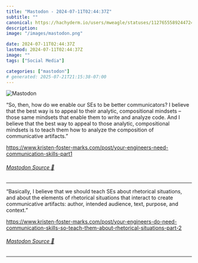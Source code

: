 ```yaml
---
title: "Mastodon - 2024-07-11T02:44:37Z"
subtitle: ""
canonical: https://hachyderm.io/users/mweagle/statuses/112765558924472410
description:
image: "/images/mastodon.png"

date: 2024-07-11T02:44:37Z
lastmod: 2024-07-11T02:44:37Z
image: ""
tags: ["Social Media"]

categories: ["mastodon"]
# generated: 2025-07-21T21:15:38-07:00
---
```

![Mastodon](/images/mastodon.png)

<p>“So, then, how do we enable our SEs to be better communicators? I believe that the best way is to appeal to their analytic, compositional mindsets – those same mindsets that enable them to write and analyze code. And I believe that the best way to appeal to those analytic, compositional mindsets is to teach them how to analyze the composition of communicative artifacts.”</p><p><a href="https://www.kristen-foster-marks.com/post/your-engineers-need-communication-skills-part1" target="_blank" rel="nofollow noopener noreferrer" translate="no"><span class="invisible">https://www.</span><span class="ellipsis">kristen-foster-marks.com/post/</span><span class="invisible">your-engineers-need-communication-skills-part1</span></a></p>


###### [Mastodon Source 🐘](https://hachyderm.io/@mweagle/112765558924472410)

___

<p>“Basically, I believe that we should teach SEs about rhetorical situations, and about the elements of rhetorical situations that interact to create communicative artifacts: author, intended audience, text, purpose, and context.”</p><p><a href="https://www.kristen-foster-marks.com/post/your-engineers-do-need-communication-skills-so-teach-them-about-rhetorical-situations-part-2" target="_blank" rel="nofollow noopener noreferrer" translate="no"><span class="invisible">https://www.</span><span class="ellipsis">kristen-foster-marks.com/post/</span><span class="invisible">your-engineers-do-need-communication-skills-so-teach-them-about-rhetorical-situations-part-2</span></a></p>


###### [Mastodon Source 🐘](https://hachyderm.io/@mweagle/112765610320295606)

___
